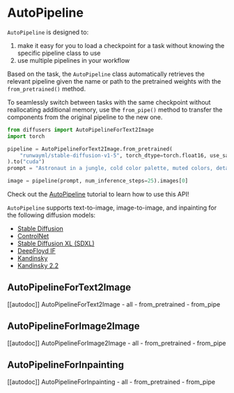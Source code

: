<!--Copyright 2023 The HuggingFace Team. All rights reserved.

Licensed under the Apache License, Version 2.0 (the "License"); you may not use this file except in compliance with
the License. You may obtain a copy of the License at

http://www.apache.org/licenses/LICENSE-2.0

Unless required by applicable law or agreed to in writing, software distributed under the License is distributed on
an "AS IS" BASIS, WITHOUT WARRANTIES OR CONDITIONS OF ANY KIND, either express or implied. See the License for the
specific language governing permissions and limitations under the License.
-->

# AutoPipeline

`AutoPipeline` is designed to:

1. make it easy for you to load a checkpoint for a task without knowing the specific pipeline class to use
2. use multiple pipelines in your workflow

Based on the task, the `AutoPipeline` class automatically retrieves the relevant pipeline given the name or path to the pretrained weights with the `from_pretrained()` method.

To seamlessly switch between tasks with the same checkpoint without reallocating additional memory, use the `from_pipe()` method to transfer the components from the original pipeline to the new one.

```py
from diffusers import AutoPipelineForText2Image
import torch

pipeline = AutoPipelineForText2Image.from_pretrained(
    "runwayml/stable-diffusion-v1-5", torch_dtype=torch.float16, use_safetensors=True
).to("cuda")
prompt = "Astronaut in a jungle, cold color palette, muted colors, detailed, 8k"

image = pipeline(prompt, num_inference_steps=25).images[0]
```

<Tip>

Check out the [AutoPipeline](/tutorials/autopipeline) tutorial to learn how to use this API!

</Tip>

`AutoPipeline` supports text-to-image, image-to-image, and inpainting for the following diffusion models:

- [Stable Diffusion](./stable_diffusion)
- [ControlNet](./api/pipelines/controlnet)
- [Stable Diffusion XL (SDXL)](./stable_diffusion/stable_diffusion_xl)
- [DeepFloyd IF](./if) 
- [Kandinsky](./kandinsky)
- [Kandinsky 2.2](./kandinsky#kandinsky-22)


## AutoPipelineForText2Image

[[autodoc]] AutoPipelineForText2Image
	- all
	- from_pretrained
	- from_pipe


## AutoPipelineForImage2Image

[[autodoc]] AutoPipelineForImage2Image
	- all
	- from_pretrained
	- from_pipe

## AutoPipelineForInpainting

[[autodoc]] AutoPipelineForInpainting
	- all
	- from_pretrained
	- from_pipe


